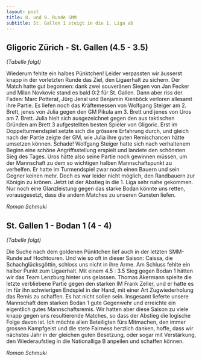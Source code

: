 ```yaml
---
layout: post
title: 8. und 9. Runde SMM
subtitle: St. Gallen 1 steigt in die 1. Liga ab
---
```


## Gligoric Zürich - St. Gallen (4.5 - 3.5)

_(Tabelle folgt)_

Wiederum fehlte ein halbes Pünktchen! Leider verpassten wir äusserst knapp in der vorletzten Runde das Ziel, den Ligaerhalt zu sichern. Der Match hatte gut begonnen: dank zwei souveränen Siegen von Jan Fecker und Milan Novkovic stand es bald 0:2 für St. Gallen. Dann aber riss der Faden: Marc Potterat, Jürg Jenal und Benjamin Kienböck verloren allesamt ihre Partie. Es liefen noch das Kräftemessen von Wolfgang Steiger am 2. Brett, jenes von Julia gegen den GM Pikula am 3. Brett und jenes von Uros am 7. Brett. Julia hielt sich ausgezeichnet gegen den aus taktischen Gründen am Brett 3 aufgestellten besten Spieler von Gligoric. Erst im Doppelturmendspiel setzte sich die grössere Erfahrung durch, und gleich nach der Partie zeigte der GM, wie Julia ihre guten Remischancen hätte umsetzen können. Schade! Wolfgang Steiger hatte sich nach verhaltenem Beginn eine schöne Angriffsstellung erspielt und landete den schönsten Sieg des Tages. Uros hätte also seine Partie noch gewinnen müssen, um der Mannschaft zu dem so wichtigen halben Mannschaftspunkt zu verhelfen. Er hatte im Turmendspiel zwar noch einen Bauern und sein Gegner keinen mehr. Doch es war leider nicht möglich, den Randbauern zur Königin zu krönen.
Jetzt ist der Abstieg in die 1. Liga sehr nahe gekommen. Nur noch eine Glanzleistung gegen das starke Bodan könnte uns retten, vorausgesetzt, dass die andern Matches zu unseren Gunsten liefen.

_Roman Schmuki_

## St. Gallen 1 - Bodan 1 (4 - 4)

_(Tabelle folgt)_

Die Suche nach dem goldenen Pünktchen lief auch in der letzten SMM-Runde auf Hochtouren. Und wie so oft in dieser Saison: Caissa, die Schachglücksgöttin, schloss uns nicht in ihre Arme. Am Schluss fehlte ein halber Punkt zum Ligaerhalt. Mit einem 4.5 : 3.5 Sieg gegen Bodan 1 hätten wir das Team Lenzburg hinter uns gelassen.
Thomas Akermann spielte die letzte verbliebene Partie gegen den starken IM Frank Zeller, und er hatte es im für ihn schwierigen Endspiel in der Hand, mit einer Art Zugwiederholung das Remis zu schaffen. Es hat nicht sollen sein.
Insgesamt lieferte unsere Mannschaft dem starken Bodan 1 gute Gegenwehr und erreichte ein eigentlich gutes Mannschaftsremis. Wir hatten aber diese Saison zu viele knapp gegen uns resultierende Matches, so dass der Abstieg die logische Folge davon ist.
Ich möchte allen Beteiligten fürs Mitmachen, den immer grossen Kampfgeist und die stete Fairness herzlich danken, hoffe, dass wir nächstes Jahr in der gleichen guten Besetzung, oder sogar mit Verstärkung, den Wiederaufstieg in die Nationalliga B anpeilen und schaffen können.

_Roman Schmuki_
